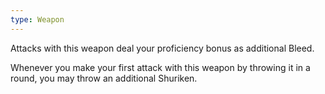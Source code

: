 ```yaml
---
type: Weapon
---
```

Attacks with this weapon deal your proficiency bonus as additional Bleed.

Whenever you make your first attack with this weapon by throwing it in a round, you may throw an additional Shuriken.